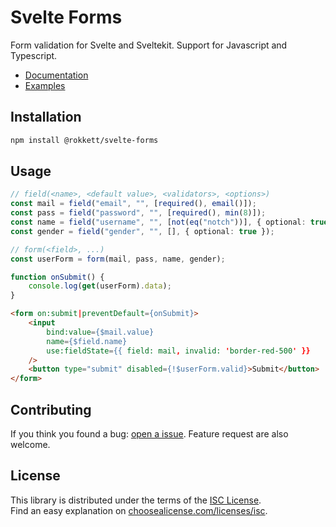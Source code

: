 # Svelte Forms

Form validation for Svelte and Sveltekit. Support for Javascript and Typescript.

- [Documentation](DOCS.md)
- [Examples](examples/README.md)

## Installation

```sh
npm install @rokkett/svelte-forms
```

## Usage

```ts
// field(<name>, <default value>, <validators>, <options>)
const mail = field("email", "", [required(), email()]);
const pass = field("password", "", [required(), min(8)]);
const name = field("username", "", [not(eq("notch"))], { optional: true });
const gender = field("gender", "", [], { optional: true });

// form(<field>, ...)
const userForm = form(mail, pass, name, gender);

function onSubmit() {
    console.log(get(userForm).data);
}
```

```html
<form on:submit|preventDefault={onSubmit}>
    <input
        bind:value={$mail.value}
        name={$field.name}
        use:fieldState={{ field: mail, invalid: 'border-red-500' }}
    />
    <button type="submit" disabled={!$userForm.valid}>Submit</button>
</form>
```

## Contributing

If you think you found a bug: [open a issue](https://gitlab.com/rokkett/svelte-forms/-/issues). Feature request are also welcome.

## License

This library is distributed under the terms of the [ISC License](./LICENSE).  
Find an easy explanation on [choosealicense.com/licenses/isc](https://choosealicense.com/licenses/isc/).
